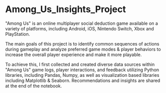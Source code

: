 # Among_Us_Insights_Project
"Among Us" is an online multiplayer social deduction game available on a variety of platforms, including Android, iOS, Nintendo Switch, Xbox and PlayStation.

The main goals of this project is to identify common sequences of actions during gameplay and analyze preferred game modes & player behaviors to increase the overall player experience and make it more playable.

To achieve this, I first collected and created diverse data sources within "Among Us" game logs, player interactions, and feedback utilizing Python libraries, including Pandas, Numpy, as well as visualization based libraries including Matplotlib & Seaborn. Recommendations and insights are shared at the end of the notebook.

